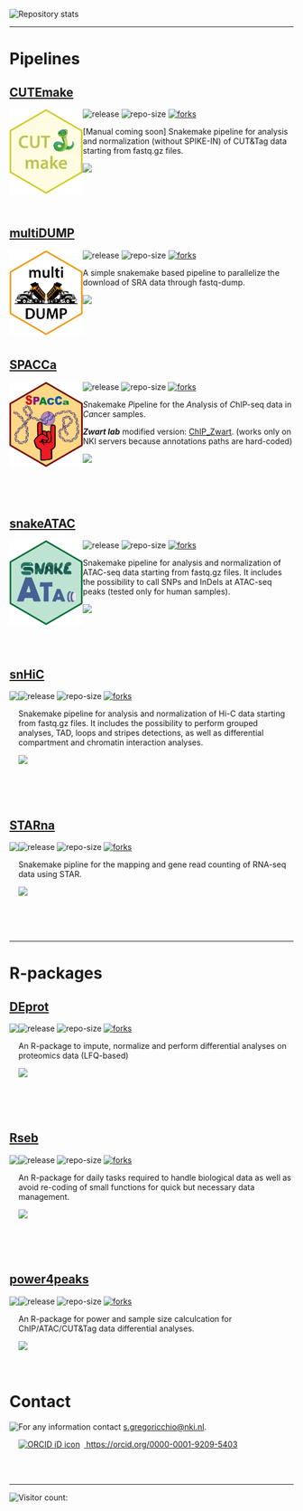 ![Repository stats](https://github-readme-stats.vercel.app/api?username=sebastian-gregoricchio&show_icons=true)

------------------------------

# Pipelines

## [CUTEmake](https://sebastian-gregoricchio.github.io/CUTEmake/)

[<img src="https://raw.githubusercontent.com/sebastian-gregoricchio/cuteMAKE/main/resources/CUTEmake_logo.svg" class="padding" align="left" height=150/>](https://sebastian-gregoricchio.github.io/CUTEmake)
![release](https://img.shields.io/github/v/release/sebastian-gregoricchio/CUTEmake)
![repo-size](https://shields.io/github/repo-size/sebastian-gregoricchio/CUTEmake)
[![forks](https://img.shields.io/github/forks/sebastian-gregoricchio/CUTEmake?style=social)](https://github.com/sebastian-gregoricchio/CUTEmake/fork)
<!-- ![update](https://badges.pufler.dev/updated/sebastian-gregoricchio/cuteMAKE) -->

[Manual coming soon] Snakemake pipeline for analysis and normalization (without SPIKE-IN) of CUT&Tag data starting from fastq.gz files.

[<img src="https://contrib.rocks/image?repo=sebastian-gregoricchio/CUTEmake" align="left" height=30/>](https://github.com/sebastian-gregoricchio)

<br/><br/>

<br/><br/>




## [multiDUMP](https://sebastian-gregoricchio.github.io/multiDUMP/)

[<img src="https://raw.githubusercontent.com/sebastian-gregoricchio/multiDUMP/main/resources/multiDUMP_logo.svg" class="padding" align="left" height=150/>](https://sebastian-gregoricchio.github.io/multiDUMP)
![release](https://img.shields.io/github/v/release/sebastian-gregoricchio/multiDUMP)
![repo-size](https://shields.io/github/repo-size/sebastian-gregoricchio/multiDUMP)
[![forks](https://img.shields.io/github/forks/sebastian-gregoricchio/multiDUMP?style=social)](https://github.com/sebastian-gregoricchio/multiDUMP/fork)
<!-- ![update](https://badges.pufler.dev/updated/sebastian-gregoricchio/multiDUMP) -->

A simple snakemake based pipeline to parallelize the download of SRA data through fastq-dump.

[<img src="https://contrib.rocks/image?repo=sebastian-gregoricchio/multiDUMP" align="left" height=30/>](https://github.com/sebastian-gregoricchio)

<br/><br/>

<br/><br/>




## [SPACCa](https://sebastian-gregoricchio.github.io/SPACCa/)

[<img src="https://raw.githubusercontent.com/sebastian-gregoricchio/SPACCa/main/resources/SPACCa_logo.svg" class="padding" align="left" height=150/>](https://sebastian-gregoricchio.github.io/SPACCa)
![release](https://img.shields.io/github/v/release/sebastian-gregoricchio/SPACCa)
![repo-size](https://shields.io/github/repo-size/sebastian-gregoricchio/SPACCa)
[![forks](https://img.shields.io/github/forks/sebastian-gregoricchio/SPACCa?style=social)](https://github.com/sebastian-gregoricchio/SPACCa/fork)
<!-- ![update](https://badges.pufler.dev/updated/sebastian-gregoricchio/SPACCa) -->

*S*nakemake *P*ipeline for the *A*nalysis of *C*hIP-seq data in *Ca*ncer samples.

**_Zwart lab_** modified version: [ChIP_Zwart](https://github.com/sebastian-gregoricchio/ChIP_Zwart/). (works only on NKI servers because annotations paths are hard-coded)

<img src="https://contrib.rocks/image?repo=sebastian-gregoricchio/SPACCa" align="left" height=30/>

<br/><br/>

<br/><br/>




## [snakeATAC](https://sebastian-gregoricchio.github.io/snakeATAC/)

[<img src="https://raw.githubusercontent.com/sebastian-gregoricchio/snakeATAC/main/resources/snakeATAC_logo.svg" class="padding" align="left" height=150/>](https://sebastian-gregoricchio.github.io/snakeATAC)
![release](https://img.shields.io/github/v/release/sebastian-gregoricchio/snakeATAC)
![repo-size](https://shields.io/github/repo-size/sebastian-gregoricchio/snakeATAC)
[![forks](https://img.shields.io/github/forks/sebastian-gregoricchio/snakeATAC?style=social)](https://github.com/sebastian-gregoricchio/snakeATAC/fork)
<!-- ![update](https://badges.pufler.dev/updated/sebastian-gregoricchio/snakeATAC) -->

Snakemake pipeline for analysis and normalization of ATAC-seq data starting from fastq.gz files. It includes the possibility to call SNPs and InDels at ATAC-seq peaks (tested only for human samples).

[<img src="https://contrib.rocks/image?repo=sebastian-gregoricchio/snakeATAC" align="left" height=30/>](https://github.com/sebastian-gregoricchio)

<br/><br/>

<br/><br/>



## [snHiC](https://sebastian-gregoricchio.github.io/snHiC/)

[<img src="https://raw.githubusercontent.com/sebastian-gregoricchio/snHiC/main/resources/snHiC_logo.svg" class="padding" align="left" height=150/>](https://sebastian-gregoricchio.github.io/snHiC)
![release](https://img.shields.io/github/v/release/sebastian-gregoricchio/snHiC)
![repo-size](https://shields.io/github/repo-size/sebastian-gregoricchio/snHiC)
[![forks](https://img.shields.io/github/forks/sebastian-gregoricchio/snHiC?style=social)](https://github.com/sebastian-gregoricchio/snHiC/fork)
<!-- ![update](https://badges.pufler.dev/updated/sebastian-gregoricchio/snHiC) -->

Snakemake pipeline for analysis and normalization of Hi-C data starting from fastq.gz files. It includes the possibility to perform grouped analyses, TAD, loops and stripes detections, as well as differential compartment and chromatin interaction analyses.

[<img src="https://contrib.rocks/image?repo=sebastian-gregoricchio/snHiC" align="left" height=30/>](https://github.com/sebastian-gregoricchio)

<br/><br/>

<br/><br/>


## [STARna](https://sebastian-gregoricchio.github.io/STARna/)

[<img src="https://raw.githubusercontent.com/sebastian-gregoricchio/STARna/main/resources/STARna_logo.svg" class="padding" align="left" height=150/>](https://sebastian-gregoricchio.github.io/STARna)
![release](https://img.shields.io/github/v/release/sebastian-gregoricchio/STARna)
![repo-size](https://shields.io/github/repo-size/sebastian-gregoricchio/STARna)
[![forks](https://img.shields.io/github/forks/sebastian-gregoricchio/STARna?style=social)](https://github.com/sebastian-gregoricchio/STARna/fork)
<!-- ![update](https://badges.pufler.dev/updated/sebastian-gregoricchio/STARna) -->

Snakemake pipline for the mapping and gene read counting of RNA-seq data using STAR.

<img src="https://contrib.rocks/image?repo=sebastian-gregoricchio/STARna" align="left" height=30/>

<br/><br/>

<br/><br/>

--------------------------------------------------------


# R-packages

## [DEprot](https://sebastian-gregoricchio.github.io/DEprot/)

[<img src="https://sebastian-gregoricchio.github.io/DEprot/DEprot_logo.png" class="padding" align="left" height=150/>](https://sebastian-gregoricchio.github.io/DEprot)
![release](https://img.shields.io/github/v/release/sebastian-gregoricchio/DEprot)
![repo-size](https://shields.io/github/repo-size/sebastian-gregoricchio/DEprot)
[![forks](https://img.shields.io/github/forks/sebastian-gregoricchio/DEprot?style=social)](https://github.com/sebastian-gregoricchio/DEprot/fork)
<!-- ![update](https://badges.pufler.dev/updated/sebastian-gregoricchio/DEprot) -->

An R-package to impute, normalize and perform differential analyses on proteomics data (LFQ-based) 

<img src="https://contrib.rocks/image?repo=sebastian-gregoricchio/DEprot" align="left" height=30/>

<br/><br/>

<br/><br/>


## [Rseb](https://sebastian-gregoricchio.github.io/Rseb/)

[<img src="https://sebastian-gregoricchio.github.io/Rseb/Rseb_logo.svg" class="padding" align="left" height=150/>](https://sebastian-gregoricchio.github.io/Rseb)
![release](https://img.shields.io/github/v/release/sebastian-gregoricchio/Rseb)
![repo-size](https://shields.io/github/repo-size/sebastian-gregoricchio/Rseb)
[![forks](https://img.shields.io/github/forks/sebastian-gregoricchio/Rseb?style=social)](https://github.com/sebastian-gregoricchio/Rseb/fork)
<!-- ![update](https://badges.pufler.dev/updated/sebastian-gregoricchio/Rseb) -->

An R-package for daily tasks required to handle biological data as well as avoid re-coding of small functions for quick but necessary data management.

[<img src="https://contrib.rocks/image?repo=sebastian-gregoricchio/Rseb" align="left" height=30/>](https://github.com/sebastian-gregoricchio)



<br/><br/>

<br/><br/>


## [power4peaks](https://sebastian-gregoricchio.github.io/power4peaks/)

[<img src="https://sebastian-gregoricchio.github.io/power4peaks/resources/power4peaks_logo.png" class="padding" align="left" height=150/>](https://sebastian-gregoricchio.github.io/power4peaks)
![release](https://img.shields.io/github/v/release/sebastian-gregoricchio/power4peaks)
![repo-size](https://shields.io/github/repo-size/sebastian-gregoricchio/power4peaks)
[![forks](https://img.shields.io/github/forks/sebastian-gregoricchio/power4peaks?style=social)](https://github.com/sebastian-gregoricchio/power4peaks/fork)
<!-- ![update](https://badges.pufler.dev/updated/sebastian-gregoricchio/Rseb) -->

An R-package for power and sample size calculcation for ChIP/ATAC/CUT&Tag data differential analyses.

[<img src="https://contrib.rocks/image?repo=sebastian-gregoricchio/power4peaks" align="left" height=30/>](https://github.com/sebastian-gregoricchio)




<br>
<br/><br/>

# Contact
[<img src="https://contrib.rocks/image?repo=sebastian-gregoricchio/sebastian-gregoricchio.github.io" align="left" height=50/>](https://github.com/sebastian-gregoricchio) For any information contact [s.gregoricchio@nki.nl](mailto:s.gregoricchio@nki.nl).

<div itemscope itemtype="https://schema.org/Person"><a itemprop="sameAs" content="https://orcid.org/0000-0001-9209-5403" href="https://orcid.org/0000-0001-9209-5403" target="orcid.widget" rel="me noopener noreferrer" style="vertical-align:top;"><img src="https://orcid.org/sites/default/files/images/orcid_16x16.png" style="width:1em;margin-right:.5em;" alt="ORCID iD icon"> https://orcid.org/0000-0001-9209-5403</a></div>

<br/><br/>

----------------------------------------------------------------------------------------------

![Visitor count: ](https://profile-counter.glitch.me/sebastian-gregoricchio/count.svg)


